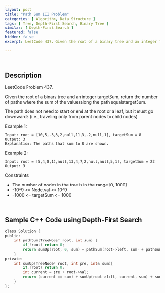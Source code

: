 ```yaml
---
layout: post
title: "Path Sum III Problem"
categories: [ Algorithm, Data Structure ]
tags: [ Tree, Depth-First Search, Binary Tree ]
similar: [ Depth-First Search ]
featured: false
hidden: false
excerpt: LeetCode 437. Given the root of a binary tree and an integer targetSum, return the number of paths where the sum of the valuesalong the path equalstargetSum.

---
```


<br />

## Description

LeetCode Problem 437.

Given the root of a binary tree and an integer targetSum, return the number of paths where the sum of the valuesalong the path equalstargetSum.

The path does not need to start or end at the root or a leaf, but it must go downwards (i.e., traveling only from parent nodes to child nodes).

Example 1: 
```
Input: root = [10,5,-3,3,2,null,11,3,-2,null,1], targetSum = 8
Output: 3
Explanation: The paths that sum to 8 are shown.
```

Example 2:
```
Input: root = [5,4,8,11,null,13,4,7,2,null,null,5,1], targetSum = 22
Output: 3
```

Constraints:
* The number of nodes in the tree is in the range [0, 1000].
* -10^9 <= Node.val <= 10^9
* -1000 <= targetSum <= 1000

<br />

## Sample C++ Code using Depth-First Search 


```c
class Solution {
public:
    int pathSum(TreeNode* root, int sum) {
        if(!root) return 0;
        return sumUp(root, 0, sum) + pathSum(root->left, sum) + pathSum(root->right, sum);
    }
private:
    int sumUp(TreeNode* root, int pre, int& sum){
        if(!root) return 0;
        int current = pre + root->val;
        return (current == sum) + sumUp(root->left, current, sum) + sumUp(root->right, current, sum);
    }
};
```


